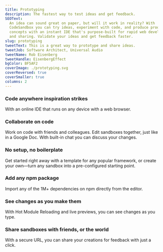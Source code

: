 ```yaml
---
title: Prototyping
description: The fastest way to test ideas and get feedback.
SEOText:
  An idea can sound great on paper, but will it work in reality? With
  CodeSandbox you can try ideas, experiment with code, and produce proof of
  concepts with an instant IDE that's purpose-built for rapid web development
  and sharing. Validate your ideas and get feedback faster.
slug: prototyping
tweetText: This is a great way to prototype and share ideas.
tweetJob: Software Architect, Universal Audio
tweetName: Rob Eisenberg
tweetHandle: EisenbergEffect
bgColor: BF5AF2
coverImage: ./prototyping.svg
coverReversed: true
coverSmaller: true
columns: 2
---
```


<div>

### Code anywhere inspiration strikes

With an online IDE that runs on any device with a web browser.

</div>

<div>

### Collaborate on code

Work on code with friends and colleagues. Edit sandboxes together, just like in
a Google Doc. With built-in chat you can discuss your changes.

</div>

<div>

### No setup, no boilerplate

Get started right away with a template for any popular framework, or create your
own—turn any sandbox into a pre-configured starting point.

</div>

<div>

### Add any npm package

Import any of the 1M+ dependencies on npm directly from the editor.

</div>

<div>

### See changes as you make them

With Hot Module Reloading and live previews, you can see changes as you type.

</div>

<div>

### Share sandboxes with friends, or the world

With a secure URL, you can share your creations for feedback with just a click.

</div>

